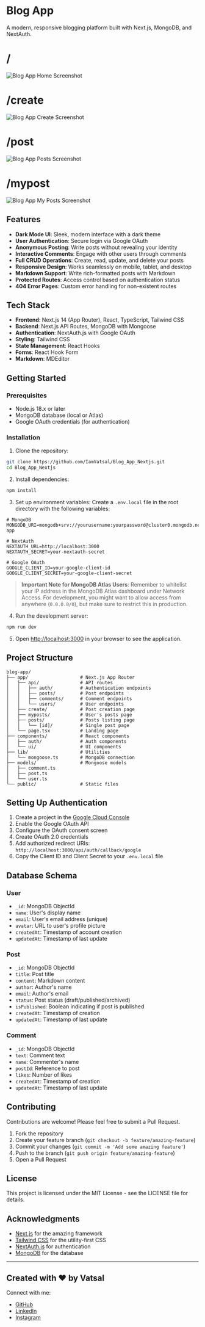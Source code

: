 # Blog App

A modern, responsive blogging platform built with Next.js, MongoDB, and NextAuth.

# /

![Blog App Home Screenshot](public/blog-app-screenshot.jpeg)

# /create

![Blog App Create Screenshot](public/blog-app-create-screenshot.jpeg)

# /post

![Blog App Posts Screenshot](public/blog-app-posts-screenshot.jpeg)

# /mypost

![Blog App My Posts Screenshot](public/blog-app-myposts-screenshot.jpeg)

## Features

-   **Dark Mode UI**: Sleek, modern interface with a dark theme
-   **User Authentication**: Secure login via Google OAuth
-   **Anonymous Posting**: Write posts without revealing your identity
-   **Interactive Comments**: Engage with other users through comments
-   **Full CRUD Operations**: Create, read, update, and delete your posts
-   **Responsive Design**: Works seamlessly on mobile, tablet, and desktop
-   **Markdown Support**: Write rich-formatted posts with Markdown
-   **Protected Routes**: Access control based on authentication status
-   **404 Error Pages**: Custom error handling for non-existent routes

## Tech Stack

-   **Frontend**: Next.js 14 (App Router), React, TypeScript, Tailwind CSS
-   **Backend**: Next.js API Routes, MongoDB with Mongoose
-   **Authentication**: NextAuth.js with Google OAuth
-   **Styling**: Tailwind CSS
-   **State Management**: React Hooks
-   **Forms**: React Hook Form
-   **Markdown**: MDEditor

## Getting Started

### Prerequisites

-   Node.js 18.x or later
-   MongoDB database (local or Atlas)
-   Google OAuth credentials (for authentication)

### Installation

1. Clone the repository:

```bash
git clone https://github.com/IamVatsal/Blog_App_Nextjs.git
cd Blog_App_Nextjs
```

2. Install dependencies:

```bash
npm install
```

3. Set up environment variables:
   Create a `.env.local` file in the root directory with the following variables:

```
# MongoDB
MONGODB_URI=mongodb+srv://yourusername:yourpassword@cluster0.mongodb.net/blog-app

# NextAuth
NEXTAUTH_URL=http://localhost:3000
NEXTAUTH_SECRET=your-nextauth-secret

# Google OAuth
GOOGLE_CLIENT_ID=your-google-client-id
GOOGLE_CLIENT_SECRET=your-google-client-secret
```

> **Important Note for MongoDB Atlas Users**: Remember to whitelist your IP address in the MongoDB Atlas dashboard under Network Access. For development, you might want to allow access from anywhere (`0.0.0.0/0`), but make sure to restrict this in production.

4. Run the development server:

```bash
npm run dev
```

5. Open [http://localhost:3000](http://localhost:3000) in your browser to see the application.

## Project Structure

```
blog-app/
├── app/                   # Next.js App Router
│   ├── api/               # API routes
│   │   ├── auth/          # Authentication endpoints
│   │   ├── posts/         # Post endpoints
│   │   ├── comments/      # Comment endpoints
│   │   └── users/         # User endpoints
│   ├── create/            # Post creation page
│   ├── myposts/           # User's posts page
│   ├── posts/             # Posts listing page
│   │   └── [id]/          # Single post page
│   └── page.tsx           # Landing page
├── components/            # React components
│   ├── auth/              # Auth components
│   └── ui/                # UI components
├── lib/                   # Utilities
│   └── mongoose.ts        # MongoDB connection
├── models/                # Mongoose models
│   ├── comment.ts
│   ├── post.ts
│   └── user.ts
└── public/                # Static files
```

## Setting Up Authentication

1. Create a project in the [Google Cloud Console](https://console.cloud.google.com/)
2. Enable the Google OAuth API
3. Configure the OAuth consent screen
4. Create OAuth 2.0 credentials
5. Add authorized redirect URIs: `http://localhost:3000/api/auth/callback/google`
6. Copy the Client ID and Client Secret to your `.env.local` file

## Database Schema

### User

-   `_id`: MongoDB ObjectId
-   `name`: User's display name
-   `email`: User's email address (unique)
-   `avatar`: URL to user's profile picture
-   `createdAt`: Timestamp of account creation
-   `updatedAt`: Timestamp of last update

### Post

-   `_id`: MongoDB ObjectId
-   `title`: Post title
-   `content`: Markdown content
-   `author`: Author's name
-   `email`: Author's email
-   `status`: Post status (draft/published/archived)
-   `isPublished`: Boolean indicating if post is published
-   `createdAt`: Timestamp of creation
-   `updatedAt`: Timestamp of last update

### Comment

-   `_id`: MongoDB ObjectId
-   `text`: Comment text
-   `name`: Commenter's name
-   `postId`: Reference to post
-   `likes`: Number of likes
-   `createdAt`: Timestamp of creation
-   `updatedAt`: Timestamp of last update

## Contributing

Contributions are welcome! Please feel free to submit a Pull Request.

1. Fork the repository
2. Create your feature branch (`git checkout -b feature/amazing-feature`)
3. Commit your changes (`git commit -m 'Add some amazing feature'`)
4. Push to the branch (`git push origin feature/amazing-feature`)
5. Open a Pull Request

## License

This project is licensed under the MIT License - see the LICENSE file for details.

## Acknowledgments

-   [Next.js](https://nextjs.org/) for the amazing framework
-   [Tailwind CSS](https://tailwindcss.com/) for the utility-first CSS
-   [NextAuth.js](https://next-auth.js.org/) for authentication
-   [MongoDB](https://www.mongodb.com/) for the database

---

## Created with ❤️ by Vatsal

Connect with me:

-   [GitHub](https://github.com/IamVatsal)
-   [LinkedIn](https://www.linkedin.com/in/vatsal-patel0609/)
-   [Instagram](https://www.instagram.com/vatsal06)
